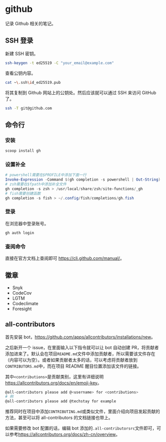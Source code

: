 # github

记录 Github 相关的笔记。

## SSH 登录

新建 SSH 密钥。

```sh
ssh-keygen -t ed25519 -C "your_email@example.com"
```

查看公钥内容。

```sh
cat ~\.ssh\id_ed25519.pub
```

将其复制到 Github 网站上的公钥处。然后应该就可以通过 SSH 来访问 GitHub 了。

```sh
ssh -T git@github.com
```

## 命令行

### 安装

```powershell
scoop install gh
```

### 设置补全

```powershell
# powershell需要在$PROFILE中添加下面一行
Invoke-Expression -Command $(gh completion -s powershell | Out-String)
# zsh需要在$fpath中添加补全文件
gh completion -s zsh > /usr/local/share/zsh/site-functions/_gh
# fish需要创建函数
gh completion -s fish > ~/.config/fish/completions/gh.fish
```

### 登录

在浏览器中登录账号。

```powershell
gh auth login
```

### 查阅命令

直接在官方文档上查阅即可 <https://cli.github.com/manual/>。

## 徽章

- Snyk
- CodeCov
- LGTM
- Codeclimate
- Foresight

## all-contributors

首先安装 bot，<https://github.com/apps/allcontributors/installations/new>。

之后新开一个 issue，在里面输入以下指令就可以让 bot 自动创建 PR，将贡献者添加进来了。默认会在项目`README.md`文件中添加贡献者，所以需要该文件存在（内容可以为空）。或者如果贡献者太多的话，可以考虑将贡献者放到`CONTRIBUTORS.md`中，而在项目 README 醒目位置添加该文件的链接。

其中`<contributions>`是贡献类别，这里有详细说明<https://allcontributors.org/docs/en/emoji-key>。

```sh
@all-contributors please add @<username> for <contributions>
# 例
@all-contributors please add @techstay for example
```

推荐同时在项目中添加`CONTRIBUTING.md`或类似文件，里面介绍向项目发起贡献的方法，甚至可以将 all-contributors 的文档链接也带上。

如果需要修改 bot 配置的话，编辑 bot 添加的`.all-contributorsrc`文件即可，可以参考<https://allcontributors.org/docs/zh-cn/overview>。
